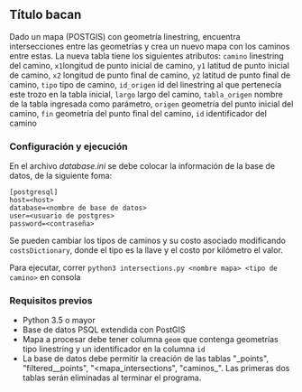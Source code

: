 ## Título bacan
Dado un mapa (POSTGIS) con geometría linestring, encuentra intersecciones entre las geometrías y crea un nuevo mapa con los caminos entre estas.
La nueva tabla tiene los siguientes atributos:
`camino` linestring del camino,
`x1`longitud de punto inicial de camino,
`y1` latitud de punto inicial de camino,
`x2` longitud de punto final de camino,
`y2` latitud de punto final de camino,
`tipo` tipo de camino,
`id_origen` id del linestring al que pertenecía este trozo en la tabla inicial,
`largo` largo del camino,
`tabla_origen` nombre de la tabla ingresada como parámetro,
`origen` geometría del punto inicial del camino,
`fin` geometría del punto final del camino,
`id` identificador del camino


### Configuración y ejecución
En el archivo _database.ini_ se debe colocar la información de la base de datos, de la siguiente foma:
```
[postgresql]
host=<host>
database=<nombre de base de datos>
user=<usuario de postgres>
password=<contraseña>
```
Se pueden cambiar los tipos de caminos y su costo asociado modificando `costsDictionary`, donde el tipo es la llave y el costo por kilómetro el valor.

Para ejecutar, correr ``` python3 intersections.py <nombre mapa> <tipo de camino> ``` en consola

### Requisitos previos
* Python 3.5 o mayor
* Base de datos PSQL extendida con PostGIS
* Mapa a procesar debe tener columna `geom` que contenga geometrías tipo linestring y un identificador en la columna `id `
* La base de datos debe permitir la creación de las tablas "<mapa>\_points", "filtered_<mapa>_points", "<mapa\_intersections", "caminos\_<mapa>". Las primeras dos tablas serán eliminadas al terminar el programa.


